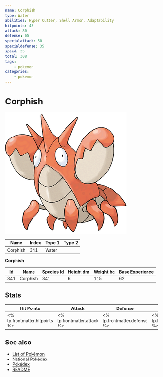 ```yaml
---
name: Corphish
type: Water
abilities: Hyper Cutter, Shell Armor, Adaptability
hitpoints: 43
attack: 80
defense: 65
specialattack: 50
specialdefense: 35
speed: 35
total: 308
tags:
    - pokemon
categories:
    - pokemon
---
```


# Corphish


![Corphish](images/341.png)

| **Name** | **Index** | **Type 1** | **Type 2** |
|----|----|----|----|
| Corphish | 341 | Water  |  |

**Corphish** 




| **Id** | **Name** | **Species Id** | **Height dm** | **Weight hg** | **Base Experience** |
|--------|----------|----------------|------------|------------|---------------------|
| 341 | Corphish | 341 | 6 | 115 | 62 |



## Stats

| **Hit Points** | **Attack** | **Defense** | **Special Attack** | **Special Defense** | **Speed** | **Total** |
|----------------|------------|-------------|--------------------|---------------------|-----------|-----------|
| <% tp.frontmatter.hitpoints %> | <% tp.frontmatter.attack %> | <% tp.frontmatter.defense %> | <% tp.frontmatter.specialattack %> | <% tp.frontmatter.specialdefense %> | <% tp.frontmatter.speed %> | <% tp.frontmatter.total %> |

## See also

- [List of Pokémon](../pokemon.md)
- [National Pokédex](../national_pokedex.md)
- [Pokédex](../pokedex.md)
- [README](../README.md)
